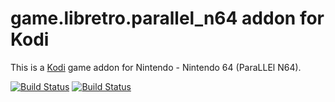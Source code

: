 # game.libretro.parallel_n64 addon for Kodi

This is a [Kodi](http://kodi.tv) game addon for Nintendo - Nintendo 64 (ParaLLEl N64).

[![Build Status](https://travis-ci.org/kodi-game/game.libretro.parallel_n64.svg?branch=master)](https://travis-ci.org/kodi-game/game.libretro.parallel_n64)
[![Build Status](https://ci.appveyor.com/api/projects/status/github/kodi-game/game.libretro.parallel_n64?svg=true)](https://ci.appveyor.com/project/kodi-game/game-libretro-parallel-n64)

